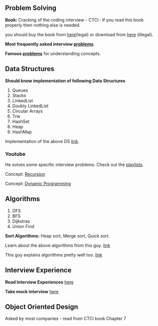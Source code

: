 ## Problem Solving 

**Book:** Cracking of the coding interview - CTCI : If you read this book properly then nothing else is needed.

you should buy the book from [here](https://www.amazon.in/Cracking-the-Coding-Interview/dp/0984782869/ref=pd_lpo_14_t_0/261-5452105-8850831?_encoding=UTF8&pd_rd_i=0984782869&pd_rd_r=03dbbed6-ae3f-497d-be6c-72c95ae61013&pd_rd_w=7ACCN&pd_rd_wg=LElX3&pf_rd_p=8fa1f3a8-c3ee-4cde-8295-5699918f5887&pf_rd_r=CDFJ0D6WD84BC99EG5HW&psc=1&refRID=CDFJ0D6WD84BC99EG5HW)(legal) or download from [here](https://cin.ufpe.br/~fbma/Crack/Cracking%20the%20Coding%20Interview%20189%20Programming%20Questions%20and%20Solutions.pdf)  (illegal).

**Most frequently asked interview [problems](https://leetcode.com/problemset/top-interview-questions/)**.

**Famous [problems](https://leetcode.com/problemset/top-100-liked-questions/)** for understanding concepts.

	
## Data Structures
	
**Should know implementation of following Data Structures**
1. Queues
2. Stacks
3. LinkedList
4. Doubly LinkedList
5. Circular Arrays
6. Trie
7. HashSet
8. Heap
9. HashMap

Implementation of the above DS [link](https://www.youtube.com/watch?v=IhJGJG-9Dx8&list=PLI1t_8YX-Apv-UiRlnZwqqrRT8D1RhriX).

### Youtube
He solves some specific interview problems. Check out the [playlists](https://www.youtube.com/c/KevinNaughtonJr/playlists).

Concept: [Recursion](https://www.youtube.com/watch?v=ngCos392W4w)

Concept: [Dynamic Programming](https://www.youtube.com/watch?v=aPQY__2H3tE)

## Algorithms 
1. DFS
2. BFS
3. Dijkstras
4. Union Find
	
**Sort Algorithms:** Heap sort, Merge sort, Quick sort.

Learn about the above algorithms from this guy. [link](https://www.youtube.com/c/Reducible/videos)

This guy explains algorithms pretty well too. [link](https://www.youtube.com/watch?v=0IAPZzGSbME&list=PLDN4rrl48XKpZkf03iYFl-O29szjTrs_O)

## Interview Experience

**Read Interview Experiences** [here](https://leetcode.com/discuss/interview-experience?currentPage=1&orderBy=hot&query=)

**Take mock interview** [here](https://leetcode.com/interview/)

## Object Oriented Design 
Asked by most companies - read from CTCI book Chapter 7